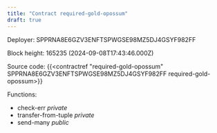 ```yaml
---
title: "Contract required-gold-opossum"
draft: true
---
```

Deployer: SPPRNA8E6GZV3ENFTSPWGSE98MZ5DJ4GSYF982FF


 



Block height: 165235 (2024-09-08T17:43:46.000Z)

Source code: {{<contractref "required-gold-opossum" SPPRNA8E6GZV3ENFTSPWGSE98MZ5DJ4GSYF982FF required-gold-opossum>}}

Functions:

* check-err _private_
* transfer-from-tuple _private_
* send-many _public_
